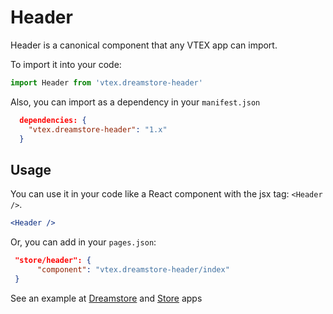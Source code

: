 # Header

Header is a canonical component that any VTEX app can import.

To import it into your code:

```js
import Header from 'vtex.dreamstore-header'
```
Also, you can import as a dependency in your `manifest.json`
```json
  dependencies: {
    "vtex.dreamstore-header": "1.x"
  }
```

## Usage

You can use it in your code like a React component with the jsx tag: `<Header />`.

```jsx
<Header />
```

Or, you can add in your `pages.json`: 
```json
 "store/header": {
      "component": "vtex.dreamstore-header/index"
 }
```

See an example at [Dreamstore](https://github.com/vtex-apps/dreamstore-theme/blob/master/pages/pages.json#L7) and [Store](https://github.com/vtex-apps/store/blob/master/react/StoreTemplate.js#L14) apps
